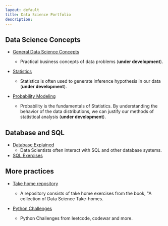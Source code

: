 ```yaml
---
layout: default
title: Data Science Portfolio
description: 
---
```


## Data Science Concepts

- [General Data Science Concepts](https://github.com/kammybdeng/data-science-notes/blob/master/general_notes/Data_Science_notes.ipynb)
  - Practical business concepts of data problems (**under development**).

- [Statistics](https://github.com/kammybdeng/dsi-interview-prep/blob/master/Stats%20Concepts.ipynb)
  - Statistics is often used to generate inference hypothesis in our data (**under development**).

- [Probability Modeling](https://github.com/kammybdeng/dsi-interview-prep/blob/master/probability%20simulations.ipynb)
  - Probability is the fundamentals of Statistics. By understanding the behavior of the data distributions, we can justify our methods of statistical analysis (**under development**).

## Database and SQL

- [Database Explained](https://github.com/kammybdeng/data-science-notes/blob/master/database-explained.ipynb)
  - Data Scientists often interact with SQL and other database systems.
- [SQL Exercises](https://github.com/kammybdeng/data-science-notes/blob/master/sql_exercises.ipynb)


## More practices
- [Take home repository](https://github.com/kammybdeng/take-home-practices)
  - A repository consists of take home exercises from the book, "A collection of Data Science Take-homes.

- [Python Challenges](https://github.com/kammybdeng/dsi-interview-prep/blob/master/python%20challenge/Python%20challenges.ipynb)
  - Python Challenges from leetcode, codewar and more.
